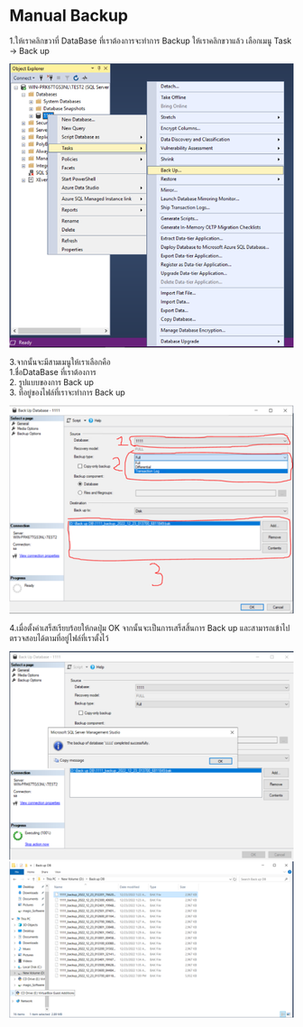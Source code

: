 # Manual Backup

1.ให้เราคลิกขวาที่ DataBase ที่เราต้องการจะทำการ Backup ให้เราคลิกขวาแล้ว เลือกเมนู Task -> Back up&#x20;

![](<.gitbook/assets/image (18).png>)

3.จากนั้นจะมีสามเมนูให้เราเลือกคือ\
1.ชื่อDataBase ที่เราต้องการ\
2\. รูปแบบของการ  Back up \
3\. ที่อยู่ของไฟล์ที่เราจะทำการ Back up&#x20;

![](<.gitbook/assets/image (37).png>)



4.เมื่อตั้งค่าเสร็สเรียบร้อยให้กดปุ่ม OK จากนั้นจะเป็นการเสร็สสิ้นการ Back up และสามารถเข้าไปตรวจสอบได้ตามที่อยู่ไฟล์ที่เราตั้งไว้&#x20;

![](<.gitbook/assets/image (44).png>) ![](<.gitbook/assets/image (17).png>)
